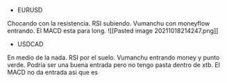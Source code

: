* EURUSD

Chocando con la resistencia.
RSI subiendo.
Vumanchu con moneyflow entrando.
El MACD esta para long.
![[Pasted image 20211018214247.png]]

* USDCAD

En medio de la nada.
RSI por el suelo.
Vumanchu entrando money y punto verde.
Podria ser una buena entrada pero no tengo pasta dentro de xtb.
El MACD no da entrada asi que es
